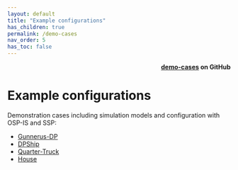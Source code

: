```yaml
---
layout: default
title: "Example configurations"
has_children: true
permalink: /demo-cases
nav_order: 5
has_toc: false
---
```

<div style="text-align: right">
    <b>
        <a href="https://github.com/open-simulation-platform/demo-cases">demo-cases</a>   
        on GitHub
    </b>
</div>

# Example configurations
Demonstration cases including simulation models and configuration with OSP-IS and SSP:
- [Gunnerus-DP](./cosim-demo-app/Gunnerus-DP)
- [DPShip](./cosim-demo-app/DPShip)
- [Quarter-Truck](./cosim-demo-app/Quarter-Truck)
- [House](./cosim-demo-app/House)